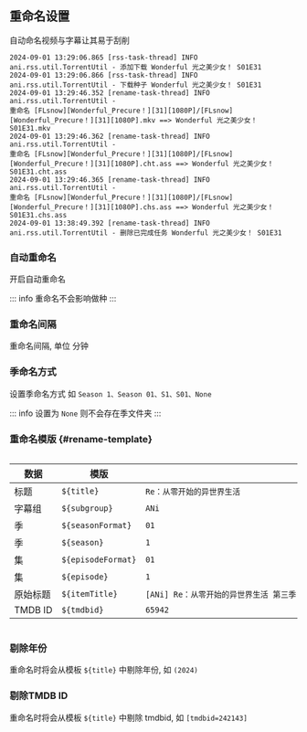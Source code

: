 ## 重命名设置

自动命名视频与字幕让其易于刮削

```log:line-numbers
2024-09-01 13:29:06.865 [rss-task-thread] INFO ani.rss.util.TorrentUtil - 添加下载 Wonderful 光之美少女！ S01E31
2024-09-01 13:29:06.866 [rss-task-thread] INFO ani.rss.util.TorrentUtil - 下载种子 Wonderful 光之美少女！ S01E31
2024-09-01 13:29:46.352 [rename-task-thread] INFO ani.rss.util.TorrentUtil -
重命名 [FLsnow][Wonderful_Precure！][31][1080P]/[FLsnow][Wonderful_Precure！][31][1080P].mkv ==> Wonderful 光之美少女！
S01E31.mkv
2024-09-01 13:29:46.362 [rename-task-thread] INFO ani.rss.util.TorrentUtil -
重命名 [FLsnow][Wonderful_Precure！][31][1080P]/[FLsnow][Wonderful_Precure！][31][1080P].cht.ass ==> Wonderful 光之美少女！
S01E31.cht.ass
2024-09-01 13:29:46.365 [rename-task-thread] INFO ani.rss.util.TorrentUtil -
重命名 [FLsnow][Wonderful_Precure！][31][1080P]/[FLsnow][Wonderful_Precure！][31][1080P].chs.ass ==> Wonderful 光之美少女！
S01E31.chs.ass
2024-09-01 13:38:49.392 [rename-task-thread] INFO ani.rss.util.TorrentUtil - 删除已完成任务 Wonderful 光之美少女！ S01E31
```

### 自动重命名

开启自动重命名

::: info
重命名不会影响做种
:::

### 重命名间隔

重命名间隔, 单位 分钟

### 季命名方式

设置季命名方式 如 `Season 1、Season 01、S1、S01、None`

::: info
设置为 `None` 则不会存在季文件夹
:::

### 重命名模版 {#rename-template}

<div style="overflow-x: auto;">
<div style="width: 900px;">

| 数据      | 模版                 | 结果示例                                                                    |  
|---------|--------------------|-------------------------------------------------------------------------|
| 标题      | `${title}`         | `Re：从零开始的异世界生活`                                                         |  
| 字幕组     | `${subgroup}`      | `ANi`                                                                   |   
| 季       | `${seasonFormat}`  | `01`                                                                    |   
| 季       | `${season}`        | `1`                                                                     |  
| 集       | `${episodeFormat}` | `01`                                                                    |  
| 集       | `${episode}`       | `1`                                                                     |  
| 原始标题    | `${itemTitle}`     | `[ANi] Re：从零开始的异世界生活 第三季 - 01 [1080P][Baha][WEB-DL][AAC AVC][CHT][MP4]` |  
| TMDB ID | `${tmdbid}`        | `65942`                                                                 |

</div>
</div>

### 剔除年份

重命名时将会从模板 `${title}` 中剔除年份, 如 `(2024)`

### 剔除TMDB ID

重命名时将会从模板 `${title}` 中剔除 tmdbid, 如 `[tmdbid=242143]`
